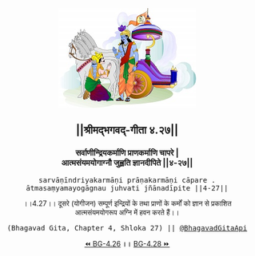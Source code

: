 <center><img src="../../asset/BG.png" alt="#API #bhagavadgitaapi #slok #nodejs #js #api #gitaapi #krishna #hinduism #vedic #ISKCON #shreemadbhagavadgita #technology"/>
<h2>||श्रीमद्‍भगवद्‍-गीता ४.२७||</h2>
<h3>सर्वाणीन्द्रियकर्माणि प्राणकर्माणि चापरे |<br/>आत्मसंयमयोगाग्नौ जुह्वति ज्ञानदीपिते ||४-२७||</h3>
<pre>sarvāṇīndriyakarmāṇi prāṇakarmāṇi cāpare .<br/>ātmasaṃyamayogāgnau juhvati jñānadīpite ||4-27||</pre>
<p>।।4.27।। दूसरे (योगीजन) सम्पूर्ण इन्द्रियों के तथा प्राणों के कर्मों को ज्ञान से प्रकाशित आत्मसंयमयोगरूप अग्नि में हवन करते हैं।।</p>
<pre>(Bhagavad Gita, Chapter 4, Shloka 27) || <a href="https://twitter.com/bhagavadgitaapi">@BhagavadGitaApi</a></pre><a href="../../4/26">⏪  BG-4.26</a><b>        ।।        </b><a href="../../4/28">BG-4.28  ⏩</a></center></center>